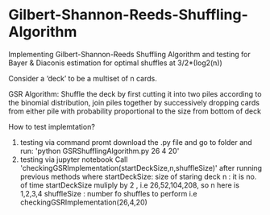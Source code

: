 # Gilbert-Shannon-Reeds-Shuffling-Algorithm
Implementing Gilbert-Shannon-Reeds Shuffling Algorithm and testing for Bayer &amp; Diaconis estimation for optimal shuffles at 3/2*(log2(n))

Consider a ‘deck’ to be a multiset of n cards. 
  
GSR Algorithm:
  Shuffle the deck by first cutting it into two piles according to the binomial distribution,
  join piles together by successively dropping cards from either pile with probability proportional to the size from bottom of deck
  
How to test implemtation?
  1. testing via command promt
      download the .py file and go to folder and run:
        'python GSRShufflingAlgorithm.py 26 4 20'
  2. testing via jupyter notebook
         Call 'checkingGSRImplementation(startDeckSize,n,shuffleSize)' after running previous methods
              where startDeckSize: size of staring deck
                n            : it is no. of time startDeckSize muliply by 2 , i.e 26,52,104,208, so n here is 1,2,3,4
                shuffleSize  : number fo shuffles to perform
             i.e checkingGSRImplementation(26,4,20)
  
  
